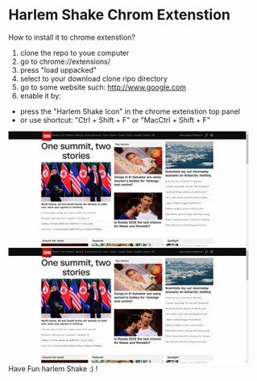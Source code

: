 # Harlem Shake Chrom Extenstion

How to install it to chrome extenstion?
1. clone the repo to youe computer
2. go to chrome://extensions/
3. press "load uppacked"
4. select to your download clone ripo directory
5. go to some website such: http://www.google.com
6. enable it by:
 - press the "Harlem Shake Icon" in the chrome extenstion top panel
 - or use shortcut: "Ctrl + Shift + F" or "MacCtrl + Shift + F"
 
 ![Alt Text](https://github.com/ChenReuven/HarlemShake-ChromEextenstion/blob/master-copy/giphy.gif)
 ![grab-landing-page](https://github.com/ChenReuven/HarlemShake-ChromEextenstion/blob/master-copy/giphy.gif)
 Have Fun harlem Shake :) ! 